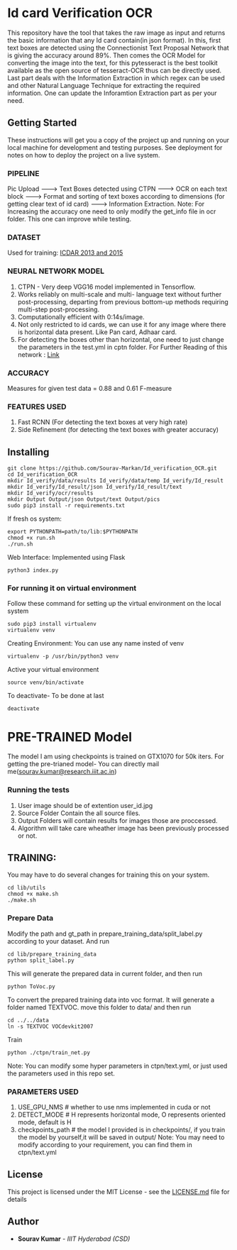 # Id card Verification OCR

This repository have the tool that takes the raw image as input and returns the basic information that any Id card contain(in json format). In this, first text boxes are detected using the Connectionist Text Proposal Network that is giving the accuracy around 89%. Then comes the OCR Model for converting the image into the text, for this pytesseract is the best toolkit available as the open source of tesseract-OCR thus can be directly used. Last part deals with the Information Extraction in which regex can be used and other Natural Language Technique for extracting the required information. One can update the Inforamtion Extraction part as per your need.

## Getting Started

These instructions will get you a copy of the project up and running on your local machine for development and testing purposes. See deployment for notes on how to deploy the project on a live system.

### PIPELINE

Pic Upload --->  Text Boxes detected using CTPN ---> OCR on each text block ---> Format and sorting of text boxes according to dimensions (for getting clear text of id card) ---> Information Extraction.
Note: For Increasing the accuracy one need to only modify the get_info file in ocr folder. This one can improve while testing.

### DATASET

Used for training: [ICDAR 2013 and 2015](http://rrc.cvc.uab.es/?ch=2)  

### NEURAL NETWORK MODEL

1. CTPN - Very deep VGG16 model implemented in Tensorflow.
2. Works reliably on multi-scale and multi- language text without further post-processing, departing from previous bottom-up methods requiring multi-step post-processing.
3. Computationally efficient with 0:14s/image.
4. Not only restricted to id cards, we can use it for any image where there is horizontal data present. Like Pan card, Adhaar card.
5. For detecting the boxes other than horizontal, one need to just change the parameters in the test.yml in cptn folder.
For Further Reading of this network : [Link](https://arxiv.org/abs/1609.03605)

### ACCURACY

Measures for given test data = 0.88 and 0.61 F-measure

### FEATURES USED

1. Fast RCNN (For detecting the text boxes at very high rate)
2. Side Refinement (for detecting the text boxes with greater accuracy)

## Installing

```
git clone https://github.com/Sourav-Markan/Id_verification_OCR.git
cd Id_verification_OCR
mkdir Id_verify/data/results Id_verify/data/temp Id_verify/Id_result 
mkdir Id_verify/Id_result/json Id_verify/Id_result/text 
mkdir Id_verify/ocr/results
mkdir Output Output/json Output/text Output/pics
sudo pip3 install -r requirements.txt
```
If fresh os system: 
```
export PYTHONPATH=path/to/lib:$PYTHONPATH
chmod +x run.sh
./run.sh
```

Web Interface: Implemented using Flask
```
python3 index.py
```

### For running it on virtual environment

Follow these command for setting up the virtual environment on the local system 
```
sudo pip3 install virtualenv
virtualenv venv 
```
Creating Environment: You can use any name insted of venv
```
virtualenv -p /usr/bin/python3 venv
```
Active your virtual environment
```
source venv/bin/activate
```
To deactivate- To be done at last
```
deactivate  
```
# PRE-TRAINED Model

The model I am using checkpoints is trained on GTX1070 for 50k iters.
For getting the pre-trianed model- You can directly mail me(sourav.kumar@research.iiit.ac.in)

### Running the tests

1. User image should be of extention user_id.jpg
2. Source Folder Contain the all source files.
3. Output Folders will contain results for images those are proccessed.
4. Algorithm will take care wheather image has been previously processed or not.


## TRAINING:

You may have to do several changes for training this on your system. 
```
cd lib/utils
chmod +x make.sh
./make.sh
```

### Prepare Data
Modify the path and gt_path in prepare_training_data/split_label.py according to your dataset. And run
```
cd lib/prepare_training_data
python split_label.py
```
This will generate the prepared data in current folder, and then run
```
python ToVoc.py
```
To convert the prepared training data into voc format. It will generate a folder named TEXTVOC. move this folder to 
data/ and then run
```
cd ../../data
ln -s TEXTVOC VOCdevkit2007
```
Train
```
python ./ctpn/train_net.py
```
Note: You can modify some hyper parameters in ctpn/text.yml, or just used the parameters used in this repo set.

### PARAMETERS USED

1. USE_GPU_NMS # whether to use nms implemented in cuda or not
2. DETECT_MODE # H represents horizontal mode, O represents oriented mode, default is H
3. checkpoints_path # the model I provided is in checkpoints/, if you train the model by yourself,it will be saved in output/
Note: You may need to modify according to your requirement, you can find them in ctpn/text.yml

## License

This project is licensed under the MIT License - see the [LICENSE.md](LICENSE.md) file for details

## Author

* **Sourav Kumar** - *IIIT Hyderabad (CSD)* 
